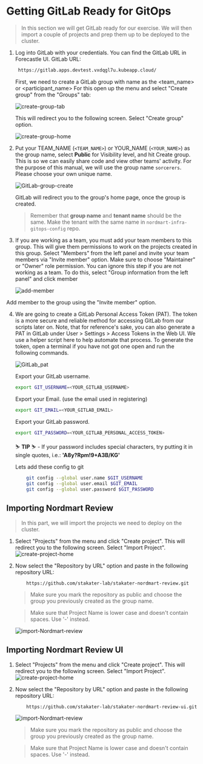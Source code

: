 # Getting GitLab Ready for GitOps
> In this section we will get GitLab ready for our exercise. We will then import a couple of projects and prep them up to be deployed to the cluster.

1. Log into GitLab with your credentials. You can find the GitLab URL in Forecastle UI. GitLab URL:

    ```bash
     https://gitlab.apps.devtest.vxdqgl7u.kubeapp.cloud/
    ```

   First, we need to create a GitLab group with name as the <team_name> or <participant_name>
   For this open up the menu and select "Create group" from the "Groups" tab:

   ![create-group-tab](images/create-group-tab.png)

   This will redirect you to the following screen. Select "Create group" option.

   ![create-group-home](images/create-group-home.png)

2. Put your TEAM_NAME (`<TEAM_NAME>`) or YOUR_NAME (`<YOUR_NAME>`)  as the group name, select **Public** for Visibility level, and hit Create group. This is so we can easily share code and view other teams' activity.
   For the purpose of this manual, we will use the group name `sorcerers`. Please choose your own unique name.

   ![GitLab-group-create](images/gitlab-group-create.png)

   GitLab will redirect you to the group's home page, once the group is created.

    > Remember that **group name** and **tenant name** should be the same. Make the tenant with the same name in `nordmart-infra-gitops-config` repo.


3. If you are working as a team, you must add your team members to this group. This will give them permissions to work on the projects created in this group. Select "Members" from the left panel and invite your team members via "Invite member" option. Make sure to choose "Maintainer" or "Owner" role permission. You can ignore this step if you are not working as a team.
   To do this, select "Group information from the left panel" and click member

   ![add-member](images/add-member.png)


Add member to the group using the "Invite member" option.

4. We are going to create a GitLab Personal Access Token (PAT). The token is a more secure and reliable method for accessing GitLab from our scripts later on. Note, that for reference's sake, you can also generate a PAT in GitLab under User > Settings > Access Tokens in the Web UI. We use a helper script here to help automate that process. To generate the token, open a terminal if you have not got one open and run the following commands.

   ![GitLab_pat](images/gitlab_pat.png)

   Export your GitLab username.

    ```bash
    export GIT_USERNAME=<YOUR_GITLAB_USERNAME>
    ```
   Export your Email. (use the email used in registering)

    ```bash
    export GIT_EMAIL=<YOUR_GITLAB_EMAIL>
    ```

   Export your GitLab password.

    ```bash
    export GIT_PASSWORD=<YOUR_GITLAB_PERSONAL_ACCESS_TOKEN>
    ```

    <p class="tip">
    ⛷️ <b>TIP</b> ⛷️ - If your password includes special characters, try putting it in single quotes, i.e.: <strong>'A8y?Rpm!9+A3B/KG'</strong>
    </p>

    Lets add these config to git 
    ```bash
        git config --global user.name $GIT_USERNAME
        git config --global user.email $GIT_EMAIL
        git config --global user.password $GIT_PASSWORD
    ```



## Importing Nordmart Review
> In this part, we will import the projects we need to deploy on the cluster.

1. Select "Projects" from the menu and click "Create project". This will redirect you to the following screen. Select "Import Project".
   ![create-project-home](images/create-project-home.png)

2. Now select the "Repository by URL" option and paste in the following repository URL:
    ```
        https://github.com/stakater-lab/stakater-nordmart-review.git
    ```
   > Make sure you mark the repository as public and choose the group you previously created as the group name. 
    
   > Make sure that Project Name is lower case and doesn't contain spaces. Use '-' instead.  

      ![import-Nordmart-review](images/review-1.png)


## Importing Nordmart Review UI 
1. Select "Projects" from the menu and click "Create project". This will redirect you to the following screen. Select "Import Project".
   ![create-project-home](images/create-project-home.png)

2. Now select the "Repository by URL" option and paste in the following repository URL:
    ```
        https://github.com/stakater-lab/stakater-nordmart-review-ui.git
    ```

   ![import-Nordmart-review](images/review-2.png)

   > Make sure you mark the repository as public and choose the group you previously created as the group name.
   
   > Make sure that Project Name is lower case and doesn't contain spaces. Use '-' instead.
    
